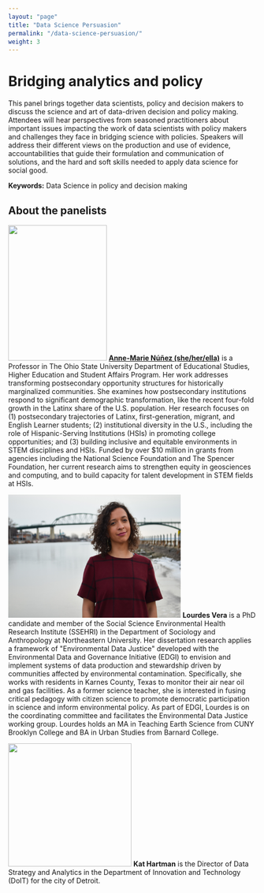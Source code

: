 ```yaml
---
layout: "page"
title: "Data Science Persuasion"
permalink: "/data-science-persuasion/"
weight: 3
---
```

  
# Bridging analytics and policy
This panel brings together data scientists, policy and decision makers to discuss the science and art of data-driven decision and policy making. 
Attendees will hear perspectives from seasoned practitioners about important issues impacting the work of data scientists with policy makers and challenges 
they face in bridging science with policies. Speakers will address their different views on the production and use of evidence, accountabilities that guide 
their formulation and communication of solutions, and the hard and soft skills needed to apply data science for social good.


**Keywords:** Data Science in policy and decision making


## About the panelists

<img src="https://static.wixstatic.com/media/786371_bf1f390e81b145adad12dee449db88a9~mv2.jpg/v1/fill/w_388,h_468,al_c,q_80,usm_0.66_1.00_0.01/anemarie-12.webp"  width="200" height="275"> **[Anne-Marie Núñez (she/her/ella)](https://www.annemarienunez.com/)** is a Professor in The Ohio State University Department of Educational Studies, Higher Education and Student Affairs Program. Her work addresses transforming postsecondary opportunity structures for historically marginalized communities. She examines how postsecondary institutions respond to significant demographic transformation, like the recent four-fold growth in the Latinx share of the U.S. population. Her research focuses on (1) postsecondary trajectories of Latinx, first-generation, migrant, and English Learner students; (2) institutional diversity in the U.S., including the role of Hispanic-Serving Institutions (HSIs) in promoting college opportunities; and (3) building inclusive and equitable environments in STEM disciplines and HSIs. Funded by over $10 million in grants from agencies including the National Science Foundation and The Spencer Foundation, her current research aims to strengthen equity in geosciences and computing, and to build capacity for talent development in STEM fields at HSIs.


<img src="../../images/headshots/Lourdes_Vera.jpg" width="350" height="250"> **Lourdes Vera** is a PhD candidate and member of the Social Science Environmental Health Research Institute (SSEHRI) in the Department of Sociology and Anthropology at Northeastern University. Her dissertation research applies a framework of "Environmental Data Justice" developed with the Environmental Data and Governance Initiative (EDGI) to envision and implement systems of data production and stewardship driven by communities affected by environmental contamination. Specifically, she works with residents in Karnes County, Texas to monitor their air near oil and gas facilities. As a former science teacher, she is interested in fusing critical pedagogy with citizen science to promote democratic participation in science and inform environmental policy. As part of EDGI, Lourdes is on the coordinating committee and facilitates the Environmental Data Justice working group. Lourdes holds an MA in Teaching Earth Science from CUNY Brooklyn College and BA in Urban Studies from Barnard College.

<img src="https://datasmart.ash.harvard.edu/sites/default/files/styles/max_325x325/public/2019-04/HARTMAN_150dpi.jpg?itok=6dZbvmVk" width="250" height="250"> **Kat Hartman** is the Director of Data Strategy and Analytics in the Department of Innovation and Technology (DoIT) for the city of Detroit.

